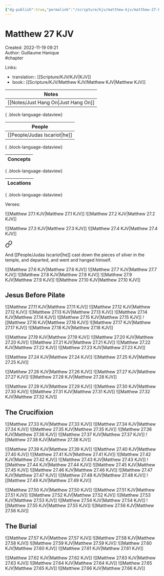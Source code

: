```yaml
---
{"dg-publish":true,"permalink":"/scripture/kjv/matthew-kjv/matthew-27-kjv/matthew-27-kjv/"}
---
```


# Matthew 27 KJV

Created: 2022-11-19 09:21  
Author: Guillaume Hanique  
#chapter

Links:

- translation:: [[Scripture/KJV/KJV\|KJV]]
- book:: [[Scripture/KJV/Matthew KJV/Matthew KJV\|Matthew KJV]]

| Notes                                   |
| --------------------------------------- |
| [[Notes/Just Hang On\|Just Hang On]] |

{ .block-language-dataview}

| People                           |
| -------------------------------- |
| [[People/Judas Iscariot\|he]] |

{ .block-language-dataview}

| Concepts |
| -------- |

{ .block-language-dataview}

| Locations |
| --------- |

{ .block-language-dataview}

Verses:

![[Matthew 27.1 KJV\|Matthew 27.1 KJV]]
![[Matthew 27.2 KJV\|Matthew 27.2 KJV]]

![[Matthew 27.3 KJV\|Matthew 27.3 KJV]]
![[Matthew 27.4 KJV\|Matthew 27.4 KJV]]

<div class="transclusion internal-embed is-loaded"><a class="markdown-embed-link" href="/scripture/kjv/matthew-kjv/matthew-27-kjv/matthew-27-5-kjv/" aria-label="Open link"><svg xmlns="http://www.w3.org/2000/svg" width="24" height="24" viewBox="0 0 24 24" fill="none" stroke="currentColor" stroke-width="2" stroke-linecap="round" stroke-linejoin="round" class="svg-icon lucide-link"><path d="M10 13a5 5 0 0 0 7.54.54l3-3a5 5 0 0 0-7.07-7.07l-1.72 1.71"></path><path d="M14 11a5 5 0 0 0-7.54-.54l-3 3a5 5 0 0 0 7.07 7.07l1.71-1.71"></path></svg></a><div class="markdown-embed">



And [[People/Judas Iscariot\|he]] cast down the pieces of silver in the temple, and departed, and went and hanged himself.


</div></div>

![[Matthew 27.6 KJV\|Matthew 27.6 KJV]]
![[Matthew 27.7 KJV\|Matthew 27.7 KJV]]
![[Matthew 27.8 KJV\|Matthew 27.8 KJV]]
![[Matthew 27.9 KJV\|Matthew 27.9 KJV]]
![[Matthew 27.10 KJV\|Matthew 27.10 KJV]]

## Jesus Before Pilate

![[Matthew 27.11 KJV\|Matthew 27.11 KJV]]
![[Matthew 27.12 KJV\|Matthew 27.12 KJV]]
![[Matthew 27.13 KJV\|Matthew 27.13 KJV]]
![[Matthew 27.14 KJV\|Matthew 27.14 KJV]]
![[Matthew 27.15 KJV\|Matthew 27.15 KJV]]
![[Matthew 27.16 KJV\|Matthew 27.16 KJV]]
![[Matthew 27.17 KJV\|Matthew 27.17 KJV]]
![[Matthew 27.18 KJV\|Matthew 27.18 KJV]]

![[Matthew 27.19 KJV\|Matthew 27.19 KJV]]
![[Matthew 27.20 KJV\|Matthew 27.20 KJV]]
![[Matthew 27.21 KJV\|Matthew 27.21 KJV]]
![[Matthew 27.22 KJV\|Matthew 27.22 KJV]]
![[Matthew 27.23 KJV\|Matthew 27.23 KJV]]

![[Matthew 27.24 KJV\|Matthew 27.24 KJV]]
![[Matthew 27.25 KJV\|Matthew 27.25 KJV]]

![[Matthew 27.26 KJV\|Matthew 27.26 KJV]]
![[Matthew 27.27 KJV\|Matthew 27.27 KJV]]
![[Matthew 27.28 KJV\|Matthew 27.28 KJV]]

![[Matthew 27.29 KJV\|Matthew 27.29 KJV]]
![[Matthew 27.30 KJV\|Matthew 27.30 KJV]]
![[Matthew 27.31 KJV\|Matthew 27.31 KJV]]
![[Matthew 27.32 KJV\|Matthew 27.32 KJV]]

## The Crucifixion

![[Matthew 27.33 KJV\|Matthew 27.33 KJV]]
![[Matthew 27.34 KJV\|Matthew 27.34 KJV]]
![[Matthew 27.35 KJV\|Matthew 27.35 KJV]]
![[Matthew 27.36 KJV\|Matthew 27.36 KJV]]
![[Matthew 27.37 KJV\|Matthew 27.37 KJV]]
![[Matthew 27.38 KJV\|Matthew 27.38 KJV]]

![[Matthew 27.39 KJV\|Matthew 27.39 KJV]]
![[Matthew 27.40 KJV\|Matthew 27.40 KJV]]
![[Matthew 27.41 KJV\|Matthew 27.41 KJV]]
![[Matthew 27.42 KJV\|Matthew 27.42 KJV]]
![[Matthew 27.43 KJV\|Matthew 27.43 KJV]]
![[Matthew 27.44 KJV\|Matthew 27.44 KJV]]
![[Matthew 27.45 KJV\|Matthew 27.45 KJV]]
![[Matthew 27.46 KJV\|Matthew 27.46 KJV]]
![[Matthew 27.47 KJV\|Matthew 27.47 KJV]]
![[Matthew 27.48 KJV\|Matthew 27.48 KJV]]
![[Matthew 27.49 KJV\|Matthew 27.49 KJV]]

![[Matthew 27.50 KJV\|Matthew 27.50 KJV]]
![[Matthew 27.51 KJV\|Matthew 27.51 KJV]]
![[Matthew 27.52 KJV\|Matthew 27.52 KJV]]
![[Matthew 27.53 KJV\|Matthew 27.53 KJV]]
![[Matthew 27.54 KJV\|Matthew 27.54 KJV]]
![[Matthew 27.55 KJV\|Matthew 27.55 KJV]]
![[Matthew 27.56 KJV\|Matthew 27.56 KJV]]

## The Burial

![[Matthew 27.57 KJV\|Matthew 27.57 KJV]]
![[Matthew 27.58 KJV\|Matthew 27.58 KJV]]
![[Matthew 27.59 KJV\|Matthew 27.59 KJV]]
![[Matthew 27.60 KJV\|Matthew 27.60 KJV]]
![[Matthew 27.61 KJV\|Matthew 27.61 KJV]]

![[Matthew 27.62 KJV\|Matthew 27.62 KJV]]
![[Matthew 27.63 KJV\|Matthew 27.63 KJV]]
![[Matthew 27.64 KJV\|Matthew 27.64 KJV]]
![[Matthew 27.65 KJV\|Matthew 27.65 KJV]]
![[Matthew 27.66 KJV\|Matthew 27.66 KJV]]
